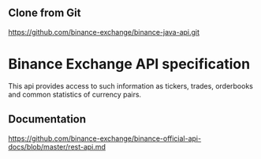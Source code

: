 
## Clone from Git

https://github.com/binance-exchange/binance-java-api.git


Binance Exchange API specification
==============================


This api provides access to such information as tickers, trades, orderbooks and common statistics of currency pairs.

Documentation
-------------
https://github.com/binance-exchange/binance-official-api-docs/blob/master/rest-api.md
